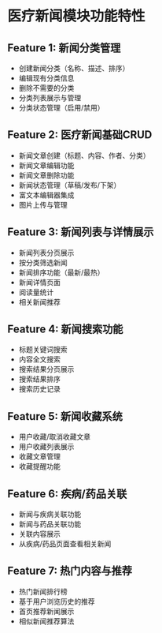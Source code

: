 # 医疗新闻模块功能特性

## Feature 1: 新闻分类管理
- 创建新闻分类（名称、描述、排序）
- 编辑现有分类信息
- 删除不需要的分类
- 分类列表展示与管理
- 分类状态管理（启用/禁用）

## Feature 2: 医疗新闻基础CRUD
- 新闻文章创建（标题、内容、作者、分类）
- 新闻文章编辑功能
- 新闻文章删除功能
- 新闻状态管理（草稿/发布/下架）
- 富文本编辑器集成
- 图片上传与管理

## Feature 3: 新闻列表与详情展示
- 新闻列表分页展示
- 按分类筛选新闻
- 新闻排序功能（最新/最热）
- 新闻详情页面
- 阅读量统计
- 相关新闻推荐

## Feature 4: 新闻搜索功能
- 标题关键词搜索
- 内容全文搜索
- 搜索结果分页展示
- 搜索结果排序
- 搜索历史记录

## Feature 5: 新闻收藏系统
- 用户收藏/取消收藏文章
- 用户收藏列表展示
- 收藏文章管理
- 收藏提醒功能

## Feature 6: 疾病/药品关联
- 新闻与疾病关联功能
- 新闻与药品关联功能
- 关联内容展示
- 从疾病/药品页面查看相关新闻

## Feature 7: 热门内容与推荐
- 热门新闻排行榜
- 基于用户浏览历史的推荐
- 首页推荐新闻展示
- 相似新闻推荐算法 